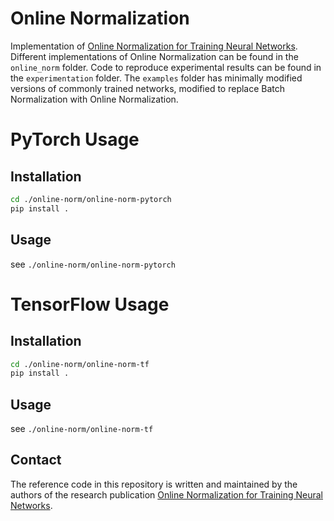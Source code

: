 # Online Normalization

Implementation of
[Online Normalization for Training Neural Networks](https://arxiv.org/abs/1905.05894).
Different implementations of Online Normalization can be found in the
`online_norm` folder. Code to reproduce experimental results can be found in
the `experimentation` folder. The `examples` folder has minimally modified
versions of commonly trained networks, modified to replace Batch Normalization
with Online Normalization.

# PyTorch Usage

## Installation

```bash
cd ./online-norm/online-norm-pytorch
pip install .
```

## Usage

see `./online-norm/online-norm-pytorch`

# TensorFlow Usage


## Installation

```bash
cd ./online-norm/online-norm-tf
pip install .
```

## Usage

see `./online-norm/online-norm-tf`

## Contact

The reference code in this repository is written and maintained by the
authors of the research publication
[Online Normalization for Training Neural Networks](https://arxiv.org/abs/1905.05894).
